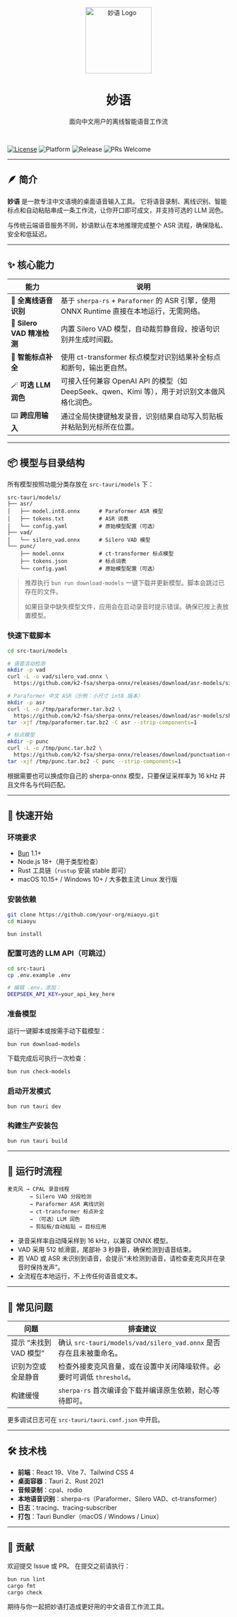 <p align="center">
  <p align="center">
    <img width="150" height="150" src="https://github.com/zhanyuilong/miaoyu/blob/main/src-tauri/icons/Square310x310Logo.png" alt="妙语 Logo">
  </p>
  <h1 align="center"><b>妙语</b></h1>
  <p align="center">
    面向中文用户的离线智能语音工作流
  </p>
</p>

<br/>

[![License](https://img.shields.io/badge/license-Apache_2.0-blue.svg)](LICENSE)
![Platform](https://img.shields.io/badge/platform-macOS%20|%20Windows%20|%20Linux-lightgrey)
![Release](https://img.shields.io/badge/release-v0.1.0-orange)
![PRs Welcome](https://img.shields.io/badge/PRs-welcome-brightgreen)

---

## 🪶 简介

**妙语** 是一款专注中文语境的桌面语音输入工具。
它将语音录制、离线识别、智能标点和自动粘贴串成一条工作流，让你开口即可成文，并支持可选的 LLM 润色。

与传统云端语音服务不同，妙语默认在本地推理完成整个 ASR 流程，确保隐私、安全和低延迟。

---

## ✨ 核心能力

| 能力 | 说明 |
|------|------|
| 📴 **全离线语音识别** | 基于 `sherpa-rs` + `Paraformer` 的 ASR 引擎，使用 ONNX Runtime 直接在本地运行，无需网络。 |
| 🎯 **Silero VAD 精准检测** | 内置 Silero VAD 模型，自动裁剪静音段，按语句识别并生成时间戳。 |
| 📝 **智能标点补全** | 使用 ct-transformer 标点模型对识别结果补全标点和断句，输出更自然。 |
| 🪄 **可选 LLM 润色** | 可接入任何兼容 OpenAI API 的模型（如 DeepSeek、qwen、Kimi 等），用于对识别文本做风格化润色。 |
| ⌨️ **跨应用输入** | 通过全局快捷键触发录音，识别结果自动写入剪贴板并粘贴到光标所在位置。 |

---

## 📦 模型与目录结构

所有模型按照功能分类存放在 `src-tauri/models` 下：

```
src-tauri/models/
├── asr/
│   ├── model.int8.onnx      # Paraformer ASR 模型
│   ├── tokens.txt           # ASR 词表
│   └── config.yaml          # 原始模型配置（可选）
├── vad/
│   └── silero_vad.onnx      # Silero VAD 模型
└── punc/
    ├── model.onnx           # ct-transformer 标点模型
    ├── tokens.json          # 标点词表
    └── config.yaml          # 原始模型配置（可选）
```

> 推荐执行 `bun run download-models` 一键下载并更新模型。脚本会跳过已存在的文件。
>
> 如果目录中缺失模型文件，应用会在启动录音时提示错误。确保已按上表放置模型。

### 快速下载脚本

```bash
cd src-tauri/models

# 语音活动检测
mkdir -p vad
curl -L -o vad/silero_vad.onnx \
  https://github.com/k2-fsa/sherpa-onnx/releases/download/asr-models/silero_vad.onnx

# Paraformer 中文 ASR（示例：小尺寸 int8 版本）
mkdir -p asr
curl -L -o /tmp/paraformer.tar.bz2 \
  https://github.com/k2-fsa/sherpa-onnx/releases/download/asr-models/sherpa-onnx-paraformer-zh-2024-03-09.tar.bz2
tar -xjf /tmp/paraformer.tar.bz2 -C asr --strip-components=1

# 标点模型
mkdir -p punc
curl -L -o /tmp/punc.tar.bz2 \
  https://github.com/k2-fsa/sherpa-onnx/releases/download/punctuation-models/sherpa-onnx-punct-ct-transformer-zh-en-vocab272727-2024-04-12.tar.bz2
tar -xjf /tmp/punc.tar.bz2 -C punc --strip-components=1
```

根据需要也可以换成你自己的 sherpa-onnx 模型，只要保证采样率为 16 kHz 并且文件名与代码匹配。

---

## 🚀 快速开始

### 环境要求

- [Bun](https://bun.sh) 1.1+
- Node.js 18+（用于类型检查）
- Rust 工具链（`rustup` 安装 stable 即可）
- macOS 10.15+ / Windows 10+ / 大多数主流 Linux 发行版

### 安装依赖

```bash
git clone https://github.com/your-org/miaoyu.git
cd miaoyu

bun install
```

### 配置可选的 LLM API（可跳过）

```bash
cd src-tauri
cp .env.example .env

# 编辑 .env，添加：
DEEPSEEK_API_KEY=your_api_key_here
```

### 准备模型

运行一键脚本或按需手动下载模型：

```bash
bun run download-models
```

下载完成后可执行一次检查：

```bash
bun run check-models
```

### 启动开发模式

```bash
bun run tauri dev
```

### 构建生产安装包

```bash
bun run tauri build
```

---

## 🧠 运行时流程

```plaintext
麦克风 → CPAL 录音线程
       → Silero VAD 分段检测
       → Paraformer ASR 离线识别
       → ct-transformer 标点补全
       → （可选）LLM 润色
       → 剪贴板/自动粘贴 → 目标应用
```

- 录音采样率自动降采样到 16 kHz，以兼容 ONNX 模型。
- VAD 采用 512 帧滑窗，尾部补 3 秒静音，确保检测到语音结束。
- 若 VAD 或 ASR 未识别到语音，会提示“未检测到语音，请检查麦克风并在录音时保持发声”。
- 全流程在本地运行，不上传任何语音或文本。

---

## 🧩 常见问题

| 问题 | 排查建议 |
|------|----------|
| 提示 “未找到 VAD 模型” | 确认 `src-tauri/models/vad/silero_vad.onnx` 是否存在且未被重命名。 |
| 识别为空或全是静音 | 检查外接麦克风音量，或在设置中关闭降噪软件。必要时可调低 `threshold`。 |
| 构建缓慢 | `sherpa-rs` 首次编译会下载并编译原生依赖，耐心等待即可。 |

更多调试日志可在 `src-tauri/tauri.conf.json` 中开启。

---

## 🛠️ 技术栈

- **前端**：React 19、Vite 7、Tailwind CSS 4
- **桌面容器**：Tauri 2、Rust 2021
- **音频录制**：cpal、rodio
- **本地语音识别**：sherpa-rs（Paraformer、Silero VAD、ct-transformer）
- **日志**：tracing、tracing-subscriber
- **打包**：Tauri Bundler（macOS / Windows / Linux）

---

## 🤝 贡献

欢迎提交 Issue 或 PR。
在提交之前请执行：

```bash
bun run lint
cargo fmt
cargo check
```

期待与你一起把妙语打造成更好用的中文语音工作流工具。
